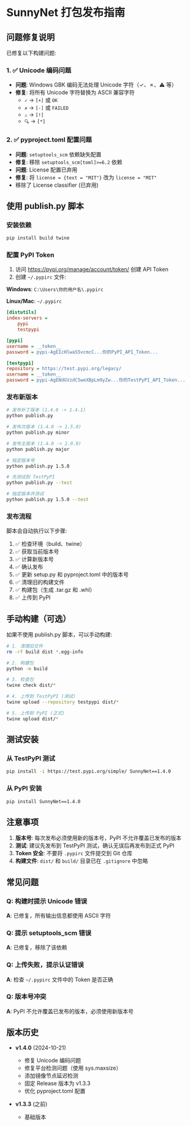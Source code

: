 # SunnyNet 打包发布指南

## 问题修复说明

已修复以下构建问题:

### 1. ✅ Unicode 编码问题
- **问题**: Windows GBK 编码无法处理 Unicode 字符（✓、✗、⚠️ 等）
- **修复**: 将所有 Unicode 字符替换为 ASCII 兼容字符
  - `✓` → `[+]` 或 `OK`
  - `✗` → `[-]` 或 `FAILED`
  - `⚠️` → `[!]`
  - `🔍` → `[*]`

### 2. ✅ pyproject.toml 配置问题
- **问题**: `setuptools_scm` 依赖缺失配置
- **修复**: 移除 `setuptools_scm[toml]>=6.2` 依赖
- **问题**: License 配置已弃用
- **修复**: 将 `license = {text = "MIT"}` 改为 `license = "MIT"`
- 移除了 License classifier (已弃用)

## 使用 publish.py 脚本

### 安装依赖

```bash
pip install build twine
```

### 配置 PyPI Token

1. 访问 https://pypi.org/manage/account/token/ 创建 API Token
2. 创建 `~/.pypirc` 文件:

**Windows**: `C:\Users\你的用户名\.pypirc`

**Linux/Mac**: `~/.pypirc`

```ini
[distutils]
index-servers =
    pypi
    testpypi

[pypi]
username = __token__
password = pypi-AgEIcHlwaS5vcmcC...你的PyPI_API_Token...

[testpypi]
repository = https://test.pypi.org/legacy/
username = __token__
password = pypi-AgENdGVzdC5weXBpLm9yZw...你的TestPyPI_API_Token...
```

### 发布新版本

```bash
# 发布补丁版本 (1.4.0 -> 1.4.1)
python publish.py

# 发布次版本 (1.4.0 -> 1.5.0)
python publish.py minor

# 发布主版本 (1.4.0 -> 2.0.0)
python publish.py major

# 指定版本号
python publish.py 1.5.0

# 先测试到 TestPyPI
python publish.py --test

# 指定版本并测试
python publish.py 1.5.0 --test
```

### 发布流程

脚本会自动执行以下步骤:

1. ✅ 检查环境（build、twine）
2. ✅ 获取当前版本号
3. ✅ 计算新版本号
4. ✅ 确认发布
5. ✅ 更新 setup.py 和 pyproject.toml 中的版本号
6. ✅ 清理旧的构建文件
7. ✅ 构建包（生成 .tar.gz 和 .whl）
8. ✅ 上传到 PyPI

## 手动构建（可选）

如果不使用 publish.py 脚本，可以手动构建:

```bash
# 1. 清理旧文件
rm -rf build dist *.egg-info

# 2. 构建包
python -m build

# 3. 检查包
twine check dist/*

# 4. 上传到 TestPyPI (测试)
twine upload --repository testpypi dist/*

# 5. 上传到 PyPI (正式)
twine upload dist/*
```

## 测试安装

### 从 TestPyPI 测试

```bash
pip install -i https://test.pypi.org/simple/ SunnyNet==1.4.0
```

### 从 PyPI 安装

```bash
pip install SunnyNet==1.4.0
```

## 注意事项

1. **版本号**: 每次发布必须使用新的版本号，PyPI 不允许覆盖已发布的版本
2. **测试**: 建议先发布到 TestPyPI 测试，确认无误后再发布到正式 PyPI
3. **Token 安全**: 不要将 `.pypirc` 文件提交到 Git 仓库
4. **构建文件**: `dist/` 和 `build/` 目录已在 `.gitignore` 中忽略

## 常见问题

### Q: 构建时提示 Unicode 错误
**A**: 已修复，所有输出信息都使用 ASCII 字符

### Q: 提示 setuptools_scm 错误
**A**: 已修复，移除了该依赖

### Q: 上传失败，提示认证错误
**A**: 检查 `~/.pypirc` 文件中的 Token 是否正确

### Q: 版本号冲突
**A**: PyPI 不允许覆盖已发布的版本，必须使用新版本号

## 版本历史

- **v1.4.0** (2024-10-21)
  - 修复 Unicode 编码问题
  - 修复平台检测问题（使用 sys.maxsize）
  - 添加镜像节点延迟检测
  - 固定 Release 版本为 v1.3.3
  - 优化 pyproject.toml 配置

- **v1.3.3** (之前)
  - 基础版本

